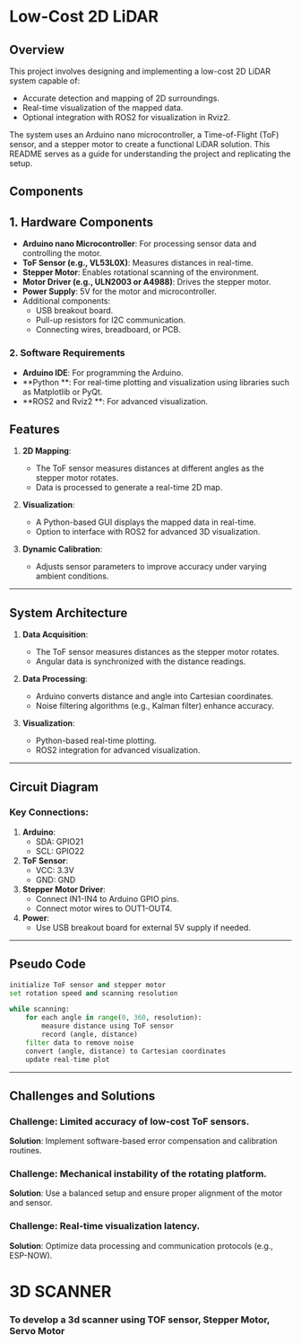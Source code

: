 # Low-Cost 2D LiDAR


## Overview
This project involves designing and implementing a low-cost 2D LiDAR system capable of:

- Accurate detection and mapping of 2D surroundings.
- Real-time visualization of the mapped data.
- Optional integration with ROS2 for visualization in Rviz2.

The system uses an Arduino nano microcontroller, a Time-of-Flight (ToF) sensor, and a stepper motor to create a functional LiDAR solution. This README serves as a guide for understanding the project and replicating the setup.


## Components

## 1. Hardware Components
- **Arduino nano Microcontroller**: For processing sensor data and controlling the motor.
- **ToF Sensor (e.g., VL53L0X)**: Measures distances in real-time.
- **Stepper Motor**: Enables rotational scanning of the environment.
- **Motor Driver (e.g., ULN2003 or A4988)**: Drives the stepper motor.
- **Power Supply**: 5V for the motor and microcontroller.
- Additional components:
  - USB breakout board.
  - Pull-up resistors for I2C communication.
  - Connecting wires, breadboard, or PCB.

### 2. Software Requirements
- **Arduino IDE**: For programming the Arduino.
- **Python **: For real-time plotting and visualization using libraries such as Matplotlib or PyQt.
- **ROS2 and Rviz2 **: For advanced visualization.


## Features

1. **2D Mapping**:
   - The ToF sensor measures distances at different angles as the stepper motor rotates.
   - Data is processed to generate a real-time 2D map.

2. **Visualization**:
   - A Python-based GUI displays the mapped data in real-time.
   - Option to interface with ROS2 for advanced 3D visualization.

3. **Dynamic Calibration**:
   - Adjusts sensor parameters to improve accuracy under varying ambient conditions.

---

## System Architecture

1. **Data Acquisition**:
   - The ToF sensor measures distances as the stepper motor rotates.
   - Angular data is synchronized with the distance readings.

2. **Data Processing**:
   - Arduino converts distance and angle into Cartesian coordinates.
   - Noise filtering algorithms (e.g., Kalman filter) enhance accuracy.

3. **Visualization**:
   - Python-based real-time plotting.
   - ROS2 integration for advanced visualization.

---

## Circuit Diagram

### Key Connections:
1. **Arduino**:
   - SDA: GPIO21
   - SCL: GPIO22
2. **ToF Sensor**:
   - VCC: 3.3V
   - GND: GND
3. **Stepper Motor Driver**:
   - Connect IN1-IN4 to Arduino GPIO pins.
   - Connect motor wires to OUT1-OUT4.
4. **Power**:
   - Use USB breakout board for external 5V supply if needed.


---

## Pseudo Code
```python
initialize ToF sensor and stepper motor
set rotation speed and scanning resolution

while scanning:
    for each angle in range(0, 360, resolution):
        measure distance using ToF sensor
        record (angle, distance)
    filter data to remove noise
    convert (angle, distance) to Cartesian coordinates
    update real-time plot
```

---

## Challenges and Solutions

### Challenge: Limited accuracy of low-cost ToF sensors.
**Solution**: Implement software-based error compensation and calibration routines.

### Challenge: Mechanical instability of the rotating platform.
**Solution**: Use a balanced setup and ensure proper alignment of the motor and sensor.

### Challenge: Real-time visualization latency.
**Solution**: Optimize data processing and communication protocols (e.g., ESP-NOW).

# 3D SCANNER
### To develop a 3d scanner using TOF sensor, Stepper Motor, Servo Motor






